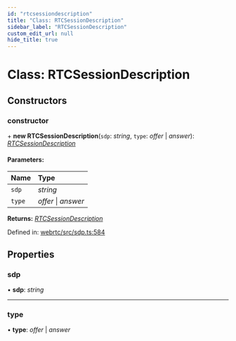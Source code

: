 ```yaml
---
id: "rtcsessiondescription"
title: "Class: RTCSessionDescription"
sidebar_label: "RTCSessionDescription"
custom_edit_url: null
hide_title: true
---
```


# Class: RTCSessionDescription

## Constructors

### constructor

\+ **new RTCSessionDescription**(`sdp`: *string*, `type`: *offer* \| *answer*): [*RTCSessionDescription*](rtcsessiondescription.md)

#### Parameters:

Name | Type |
:------ | :------ |
`sdp` | *string* |
`type` | *offer* \| *answer* |

**Returns:** [*RTCSessionDescription*](rtcsessiondescription.md)

Defined in: [webrtc/src/sdp.ts:584](https://github.com/shinyoshiaki/werift-webrtc/blob/ad4c7a5/packages/webrtc/src/sdp.ts#L584)

## Properties

### sdp

• **sdp**: *string*

___

### type

• **type**: *offer* \| *answer*
